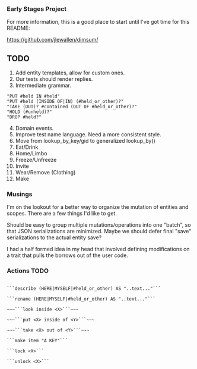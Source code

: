 ### Early Stages Project

For more information, this is a good place to start until I've got time for this README:

https://github.com/jlewallen/dimsum/

## TODO

1. Add entity templates, allow for custom ones.
2. Our tests should render replies.
3. Intermediate grammar.

```
"PUT #held IN #held"
"PUT #held (INSIDE OF|IN) (#held_or_other)?"
"TAKE (OUT)? #contained (OUT OF #held_or_other)?"
"HOLD (#unheld)?"
"DROP #held?"
```

4. Domain events.
5. Improve test name language. Need a more consistent style.
6. Move from lookup_by_key/gid to generalized lookup_by<T>()
7. Eat/Drink
8. Home/Limbo
9. Freeze/Unfreeze
10. Invite
11. Wear/Remove (Clothing)
12. Make

### Musings

I'm on the lookout for a better way to organize the mutation of entities and
scopes. There are a few things I'd like to get.

Should be easy to group multiple mutations/operations into one "batch", so that
JSON serializations are minimized. Maybe we should defer final "save"
serializations to the actual entity save?

I had a half formed idea in my head that involved defining modifications on a
trait that pulls the borrows out of the user code.

### Actions TODO

~~~```dig "NORTH EXIT" to "SOUTH EXIT" for "A NEW AREA"```~~~

```describe (HERE|MYSELF|#held_or_other) AS "..text..."```

```rename (HERE|MYSELF|#held_or_other) AS "..text..."```

~~~```look inside <X>```~~~

~~~```put <X> inside of <Y>```~~~

~~~```take <X> out of <Y>```~~~

```make item "A KEY"```

```lock <X>```

```unlock <X>```

